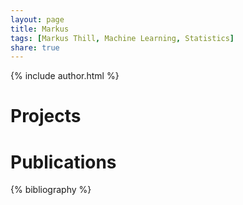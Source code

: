```yaml
---
layout: page
title: Markus
tags: [Markus Thill, Machine Learning, Statistics]
share: true
---
```


{% include author.html %}

# Projects

# Publications
{% bibliography %}

<!--- {% bibliography --file thesis %} -->
